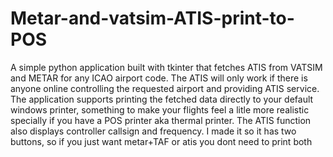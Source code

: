# Metar-and-vatsim-ATIS-print-to-POS
A simple python application built with tkinter that fetches ATIS from VATSIM and METAR for any ICAO airport code. The ATIS will only work if there is anyone online controlling the requested airport and providing ATIS service. The application supports printing the fetched data directly to your default windows printer, something to make your flights feel a litle more realistic specially if you have a POS printer aka thermal printer. 
The ATIS function also displays controller callsign and frequency.
I made it so it has two buttons, so if you just want metar+TAF or atis you dont need to print both
